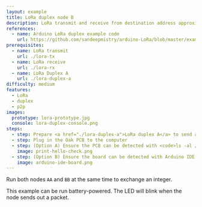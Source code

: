 ```yaml
---
layout: example
title: LoRa duplex node B
description: LoRa transmit and receive from destination address approximately at the same time
references:
  - name: Arduino LoRa duplex example code
    url: https://github.com/sandeepmistry/arduino-LoRa/blob/master/examples/LoRaDuplex/LoRaDuplex.ino
prerequisites:
  - name: LoRa transmit
    url: ./lora-tx
  - name: LoRa receive
    url: ./lora-rx
  - name: LoRa Duplex A
    url: ./lora-duplex-a
difficulty: medium
features:
  - LoRa
  - duplex
  - p2p
images:
  prototype: lora-prototype.jpg
  console: lora-duplex-console.png
steps:
  - step: Prepare <a href="./lora-duplex-a">LoRa duplex A</a> to send and receive at the same time
  - step: Plug in the Oak PCB to the computer
  - step: (Option A) Ensure the PCB can be detected with <code>ls -al /dev/cu.usbmodem</code> and <code>arduino-cli board list</code>. Run <code>make</code> to compile and upload the code to the board.
    image: print-hello-check.png
  - step: (Option B) Ensure the board can be detected with Arduino IDE. Compile and upload the code to the board.
    image: arduino-ide-board.png
---
```


Run both nodes `AA` and `BB` at the same time to exchange an integer.

This example can be run battery-powered. The LED will blink when the node sends out a packet.
